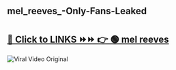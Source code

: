 
 ## mel_reeves_-Only-Fans-Leaked

# <h2><a href="https://clipsfans.com/mel_reeves_&ref=git">🔗 Click to LINKS ⏩⏩ 👉 🟢 mel reeves  </a></h2>

<a href="https://clipsfans.com/mel_reeves_&ref=git" rel="nofollow" data-target="animated-image.originalLink"><img src="https://i.ibb.co.com/xMMVF88/686577567.gif" alt="Viral Video Original" style="max-width: 100%; display: inline-block;" data-target="animated-image.originalImage"></a>

